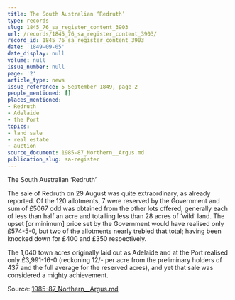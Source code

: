 ```yaml
---
title: The South Australian ‘Redruth’
type: records
slug: 1845_76_sa_register_content_3903
url: /records/1845_76_sa_register_content_3903/
record_id: 1845_76_sa_register_content_3903
date: '1849-09-05'
date_display: null
volume: null
issue_number: null
page: '2'
article_type: news
issue_reference: 5 September 1849, page 2
people_mentioned: []
places_mentioned:
- Redruth
- Adelaide
- the Port
topics:
- land sale
- real estate
- auction
source_document: 1985-87_Northern__Argus.md
publication_slug: sa-register
---
```


The South Australian ‘Redruth’

The sale of Redruth on 29 August was quite extraordinary, as already reported.  Of the 120 allotments, 7 were reserved by the Government and sum of £5067 odd was obtained from the other lots offered, generally each of less than half an acre and totalling less than 28 acres of ‘wild’ land.  The upset [or minimum] price set by the Government would have realised only £574-5-0, but two of the allotments nearly trebled that total; having been knocked down for £400 and £350 respectively.

The 1,040 town acres originally laid out as Adelaide and at the Port realised only £3,991-16-0 (reckoning 12/- per acre from the preliminary holders of 437 and the full average for the reserved acres), and yet that sale was considered a mighty achievement.

Source: [1985-87_Northern__Argus.md](/downloads/markdown/1985-87_Northern__Argus.md)
